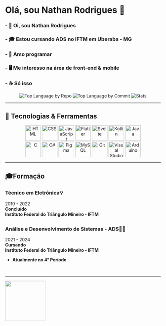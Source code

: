 
# Olá, sou Nathan Rodrigues 👋

### - 🗿 Oi, sou Nathan Rodrigues
### - 🎓 Estou cursando ADS no IFTM em Uberaba - MG
### - 👾 Amo programar
### - 🖥️ Me interesso na área de front-end & mobile
### - ☕ Só isso

<div align="center">
  
  
  ![Top Language by Repo](http://github-profile-summary-cards.vercel.app/api/cards/repos-per-language?username=NahNathan&theme=dracula)
  ![Top Language by Commit](http://github-profile-summary-cards.vercel.app/api/cards/most-commit-language?username=NahNathan&theme=dracula)
  ![Stats](http://github-profile-summary-cards.vercel.app/api/cards/stats?username=NahNathan&theme=dracula)
</div>

---

## 🤖 Tecnologias & Ferramentas

<div align="center">
  <img width="50" src="https://user-images.githubusercontent.com/25181517/192158954-f88b5814-d510-4564-b285-dff7d6400dad.png" alt="HTML" title="HTML"/>
  	<img width="50" src="https://user-images.githubusercontent.com/25181517/183898674-75a4a1b1-f960-4ea9-abcb-637170a00a75.png" alt="CSS" title="CSS"/>
  	<img width="50" src="https://user-images.githubusercontent.com/25181517/117447155-6a868a00-af3d-11eb-9cfe-245df15c9f3f.png" alt="JavaScript" title="JavaScript"/>
  	<img width="50" src="https://user-images.githubusercontent.com/25181517/186150365-da1eccce-6201-487c-8649-45e9e99435fd.png" alt="Flutter" title="Flutter"/>
  	<img width="50" src="https://github.com/marwin1991/profile-technology-icons/assets/136815194/e56b5093-2f58-40cc-b194-5bdde41077b5" alt="Svelte" title="Svelte"/>
  	<img width="50" src="https://user-images.githubusercontent.com/25181517/185062810-7ee0c3d2-17f2-4a98-9d8a-a9576947692b.png" alt="Kotlin" title="Kotlin"/>
  	<img width="50" src="https://user-images.githubusercontent.com/25181517/117201156-9a724800-adec-11eb-9a9d-3cd0f67da4bc.png" alt="Java" title="Java"/>
    <br>
  	<img width="50" src="https://user-images.githubusercontent.com/25181517/192106070-46255bcf-65e6-4c6b-a296-bf8d0d8fb2a7.png" alt="C" title="C"/>
  	<img width="50" src="https://user-images.githubusercontent.com/25181517/121405384-444d7300-c95d-11eb-959f-913020d3bf90.png" alt="C#" title="C#"/>
  	<img width="50" src="https://user-images.githubusercontent.com/25181517/189715289-df3ee512-6eca-463f-a0f4-c10d94a06b2f.png" alt="Figma" title="Figma"/>
  	<img width="50" src="https://user-images.githubusercontent.com/25181517/183896128-ec99105a-ec1a-4d85-b08b-1aa1620b2046.png" alt="MySQL" title="MySQL"/>
  	<img width="50" src="https://user-images.githubusercontent.com/25181517/192108372-f71d70ac-7ae6-4c0d-8395-51d8870c2ef0.png" alt="Git" title="Git"/>
  	<img width="50" src="https://user-images.githubusercontent.com/25181517/192108891-d86b6220-e232-423a-bf5f-90903e6887c3.png" alt="Visual Studio Code" title="Visual Studio Code"/>
  	<img width="50" src="https://github.com/marwin1991/profile-technology-icons/assets/136815194/a57a85ba-e2dd-4036-85b6-7e1532391627" alt="Arduino" title="Arduino"/>
</div>

---

## 🎓Formação

### Técnico em Eletrônica💡
2019 - 2022 <br>
<b>Concluído</b><br>
<b> Instituto Federal do Triângulo Mineiro - IFTM</b>
<br>

##

### Análise e Desenvolvimento de Sistemas - ADS👨‍💻
2021 - 2024 <br>
<b>Cursando</b><br>
<b> Instituto Federal do Triângulo Mineiro - IFTM</b>

- <b>Atualmente no 4° Período</b>
<br>

---

  <div>
    <a href="https://github.com/NahNathan">
    <img height="130em" src="https://i.imgur.com/ZY9Jwp3.jpeg">
  </div>
</div>
